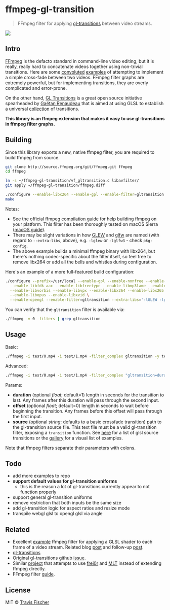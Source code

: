 # ffmpeg-gl-transition

> FFmpeg filter for applying [gl-transitions](https://gl-transitions.com/) between video streams.

![](https://raw.githubusercontent.com/transitive-bullshit/ffmpeg-gl-transition/master/test/crosswarp.gif)

## Intro

[FFmpeg](http://ffmpeg.org/) is the defacto standard in command-line video editing, but it is really, really hard to concatenate videos together using non-trivial transitions. Here are some [convoluted]((https://superuser.com/questions/778762/crossfade-between-2-videos-using-ffmpeg)) [examples]((https://video.stackexchange.com/questions/17502/concate-two-video-file-with-fade-effect-with-ffmpeg-in-linux)) of attempting to implement a simple cross-fade between two videos. FFmpeg filter graphs are extremely powerful, but for implementing transitions, they are overly complicated and error-prone.

On the other hand, [GL Transitions](https://gl-transitions.com/) is a great open source initiative spearheaded by [Gaëtan Renaudeau](https://github.com/gre) that is aimed at using GLSL to establish a universal [collection](https://gl-transitions.com/gallery) of transitions.

**This library is an ffmpeg extension that makes it easy to use gl-transitions in ffmpeg filter graphs.**

## Building

Since this library exports a new, native ffmpeg filter, you are required to build ffmpeg from source.

```bash
git clone http://source.ffmpeg.org/git/ffmpeg.git ffmpeg
cd ffmpeg

ln -s ~/ffmpeg-gl-transition/vf_gltransition.c libavfilter/
git apply ~/ffmpeg-gl-transition/ffmpeg.diff

./configure --enable-libx264 --enable-gpl --enable-filter=gltransition --enable-opengl --extra-libs='-lGLEW -lglfw'
make
```

Notes:
- See the official ffmpeg [compilation guide](https://trac.ffmpeg.org/wiki/CompilationGuide) for help building ffmpeg on your platform. This filter has been thoroughly tested on macOS Sierra ([macOS guide](https://trac.ffmpeg.org/wiki/CompilationGuide/macOS)).
- There may be slight variations in how [GLEW](http://glew.sourceforge.net/) and [glfw](http://www.glfw.org/) are named (with regard to `--extra-libs`, above), e.g. `-lglew` or `-lglfw3` - check `pkg-config`.
- The above example builds a minimal ffmpeg binary with libx264, but there's nothing codec-specific about the filter itself, so feel free to remove libx264 or add all the bells and whistles during configuration.

Here's an example of a more full-featured build configuration:

```bash
./configure --prefix=/usr/local --enable-gpl --enable-nonfree --enable-libass \
  --enable-libfdk-aac --enable-libfreetype --enable-libmp3lame --enable-libtheora \
  --enable-libvorbis --enable-libvpx --enable-libx264 --enable-libx265 \
  --enable-libopus --enable-libxvid \
  --enable-opengl --enable-filter=gltransition --extra-libs='-lGLEW -lglfw'
```

You can verify that the `gltransition` filter is available via:

```bash
./ffmpeg -v 0 -filters | grep gltransition
```

## Usage

Basic:
```bash
./ffmpeg -i test/0.mp4 -i test/1.mp4 -filter_complex gltransition -y test/out.mp4
```

Advanced:
```bash
./ffmpeg -i test/0.mp4 -i test/1.mp4 -filter_complex "gltransition=duration=4:offset=1.5:source=crosswarp.glsl" -y test/out.mp4
```

Params:
- **duration** (optional *float*; default=1) length in seconds for the transition to last. Any frames after this duration will pass through the second input.
- **offset** (optional *float*; default=0) length in seconds to wait before beginning the transition. Any frames before this offset will pass through the first input.
- **source** (optional *string*; defaults to a basic crossfade transition) path to the gl-transition source file. This text file must be a valid gl-transition filter, exposing a `transition` function. See [here](https://github.com/gl-transitions/gl-transitions/tree/master/transitions) for a list of glsl source transitions or the [gallery](https://gl-transitions.com/gallery) for a visual list of examples.

Note that ffmpeg filters separate their parameters with colons.

## Todo

- add more examples to repo
- **support default values for gl-transition uniforms**
  - this is the reason a lot of gl-transitions currently appear to not function properly
- support general gl-transition uniforms
- remove restriction that both inputs be the same size
- add gl-transition logic for aspect ratios and resize mode
- transpile webgl glsl to opengl glsl via angle

## Related

- Excellent [example](https://github.com/nervous-systems/ffmpeg-opengl) ffmpeg filter for applying a GLSL shader to each frame of a video stream. Related blog [post](https://nervous.io/ffmpeg/opengl/2017/01/31/ffmpeg-opengl/) and follow-up [post](https://nervous.io/ffmpeg/opengl/2017/05/15/ffmpeg-pbo-yuv/).
- [gl-transitions](https://gl-transitions.com/)
- Original gl-transitions github [issue](https://github.com/gre/transitions.glsl.io/issues/56).
- Similar [project](https://github.com/rectalogic/shad0r) that attempts to use [frei0r](https://www.dyne.org/software/frei0r/) and [MLT](https://www.mltframework.org/) instead of extending ffmpeg directly.
- FFmpeg filter [guide](https://raw.githubusercontent.com/FFmpeg/FFmpeg/master/doc/writing_filters.txt).

## License

MIT © [Travis Fischer](https://github.com/transitive-bullshit)
